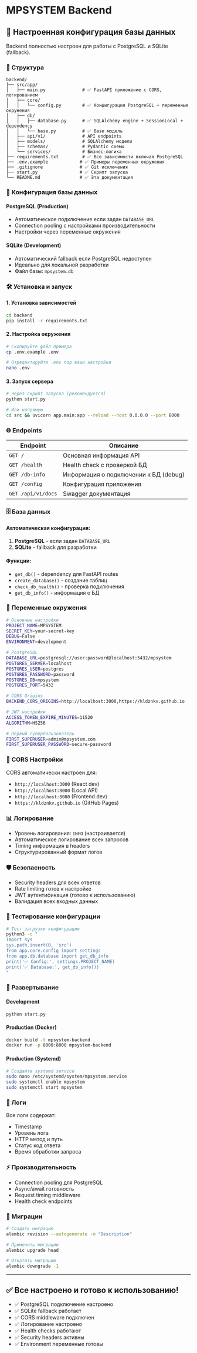 # MPSYSTEM Backend

## 🚀 Настроенная конфигурация базы данных

Backend полностью настроен для работы с PostgreSQL и SQLite (fallback).

### 📁 Структура

```
backend/
├── src/app/
│   ├── main.py              # ✅ FastAPI приложение с CORS, логированием
│   ├── core/
│   │   └── config.py        # ✅ Конфигурация PostgreSQL + переменные окружения
│   ├── db/
│   │   ├── database.py      # ✅ SQLAlchemy engine + SessionLocal + dependency
│   │   └── base.py          # ✅ Base модель
│   ├── api/v1/              # API endpoints
│   ├── models/              # SQLAlchemy модели
│   ├── schemas/             # Pydantic схемы
│   └── services/            # Бизнес-логика
├── requirements.txt         # ✅ Все зависимости включая PostgreSQL
├── .env.example            # ✅ Примеры переменных окружения
├── .gitignore              # ✅ Git исключения
├── start.py                # ✅ Скрипт запуска
└── README.md               # ✅ Эта документация
```

### 🔧 Конфигурация базы данных

#### PostgreSQL (Production)
- Автоматическое подключение если задан `DATABASE_URL`
- Connection pooling с настройками производительности
- Настройки через переменные окружения

#### SQLite (Development)
- Автоматический fallback если PostgreSQL недоступен
- Идеально для локальной разработки
- Файл базы: `mpsystem.db`

### 🛠 Установка и запуск

#### 1. Установка зависимостей
```bash
cd backend
pip install -r requirements.txt
```

#### 2. Настройка окружения
```bash
# Скопируйте файл примера
cp .env.example .env

# Отредактируйте .env под ваши настройки
nano .env
```

#### 3. Запуск сервера
```bash
# Через скрипт запуска (рекомендуется)
python start.py

# Или напрямую
cd src && uvicorn app.main:app --reload --host 0.0.0.0 --port 8000
```

### 🌐 Endpoints

| Endpoint | Описание |
|----------|----------|
| `GET /` | Основная информация API |
| `GET /health` | Health check с проверкой БД |
| `GET /db-info` | Информация о подключении к БД (debug) |
| `GET /config` | Конфигурация приложения |
| `GET /api/v1/docs` | Swagger документация |

### 🗄️ База данных

#### Автоматическая конфигурация:
1. **PostgreSQL** - если задан `DATABASE_URL`
2. **SQLite** - fallback для разработки

#### Функции:
- `get_db()` - dependency для FastAPI routes
- `create_database()` - создание таблиц
- `check_db_health()` - проверка подключения
- `get_db_info()` - информация о БД

### 🔐 Переменные окружения

```bash
# Основные настройки
PROJECT_NAME=MPSYSTEM
SECRET_KEY=your-secret-key
DEBUG=False
ENVIRONMENT=development

# PostgreSQL
DATABASE_URL=postgresql://user:password@localhost:5432/mpsystem
POSTGRES_SERVER=localhost
POSTGRES_USER=postgres
POSTGRES_PASSWORD=password
POSTGRES_DB=mpsystem
POSTGRES_PORT=5432

# CORS Origins
BACKEND_CORS_ORIGINS=http://localhost:3000,https://kldznkv.github.io

# JWT настройки
ACCESS_TOKEN_EXPIRE_MINUTES=11520
ALGORITHM=HS256

# Первый суперпользователь
FIRST_SUPERUSER=admin@mpsystem.com
FIRST_SUPERUSER_PASSWORD=secure-password
```

### 🔧 CORS Настройки

CORS автоматически настроен для:
- `http://localhost:3000` (React dev)
- `http://localhost:8000` (Local API)
- `http://localhost:8080` (Frontend dev)
- `https://kldznkv.github.io` (GitHub Pages)

### 📊 Логирование

- Уровень логирования: `INFO` (настраивается)
- Автоматическое логирование всех запросов
- Timing информация в headers
- Структурированный формат логов

### 🛡️ Безопасность

- Security headers для всех ответов
- Rate limiting готов к настройке
- JWT аутентификация (готово к использованию)
- Валидация всех входных данных

### 🧪 Тестирование конфигурации

```bash
# Тест загрузки конфигурации
python3 -c "
import sys
sys.path.insert(0, 'src')
from app.core.config import settings
from app.db.database import get_db_info
print('✅ Config:', settings.PROJECT_NAME)
print('✅ Database:', get_db_info())
"
```

### 🚢 Развертывание

#### Development
```bash
python start.py
```

#### Production (Docker)
```bash
docker build -t mpsystem-backend .
docker run -p 8000:8000 mpsystem-backend
```

#### Production (Systemd)
```bash
# Создайте systemd service
sudo nano /etc/systemd/system/mpsystem.service
sudo systemctl enable mpsystem
sudo systemctl start mpsystem
```

### 📝 Логи

Все логи содержат:
- Timestamp
- Уровень лога
- HTTP метод и путь
- Статус код ответа
- Время обработки запроса

### ⚡ Производительность

- Connection pooling для PostgreSQL
- Async/await готовность
- Request timing middleware
- Health check endpoints

### 🔄 Миграции

```bash
# Создать миграцию
alembic revision --autogenerate -m "Description"

# Применить миграции
alembic upgrade head

# Откатить миграцию
alembic downgrade -1
```

---

## ✅ Все настроено и готово к использованию!

- ✅ PostgreSQL подключение настроено
- ✅ SQLite fallback работает
- ✅ CORS middleware подключен
- ✅ Логирование настроено
- ✅ Health checks работают
- ✅ Security headers активны
- ✅ Environment переменные готовы